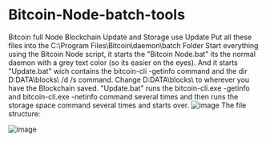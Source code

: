 # Bitcoin-Node-batch-tools
Bitcoin full Node Blockchain Update and Storage use Update
Put all these files into the C:\Program Files\Bitcoin\daemon\batch Folder
Start everything using the Bitcoin Node script, it starts the "Bitcoin Node.bat" its the normal daemon with a grey text color (so its easier on the eyes).
And it starts "Update.bat" wich contains the bitcoin-cli -getinfo command and the dir D:DATA\blocks\ /d /s command.
Change D:DATA\blocks\ to wherever you have the Blockchain saved.
"Update.bat" runs the bitcoin-cli.exe -getinfo and bitcoin-cli.exe -netinfo command several times and then runs the storage space command several times and starts over.
![image](https://user-images.githubusercontent.com/72359748/226470980-213fc688-24ce-481a-93c8-ffe5918a85af.png)
The file structure:

![image](https://user-images.githubusercontent.com/72359748/226471366-9edf3ae1-aaa8-4c11-8387-f5b833dce278.png)


